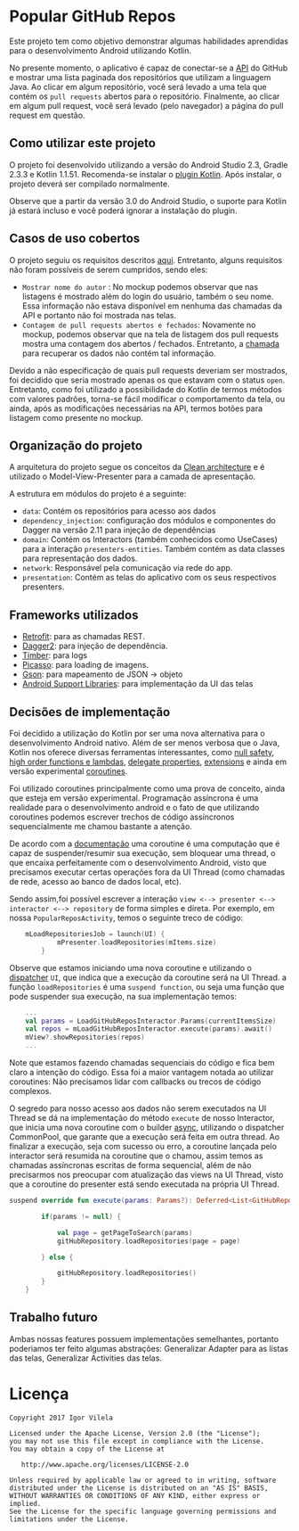 # Popular GitHub Repos

Este projeto tem como objetivo demonstrar algumas habilidades aprendidas para o desenvolvimento Android utilizando Kotlin.

No presente momento, o aplicativo é capaz de conectar-se a [API](https://developer.github.com/v3/) do GitHub e mostrar uma lista paginada dos repositórios que utilizam a linguagem Java. Ao clicar em algum repositório, você será levado a uma tela que contém os `pull requests` abertos para o repositório. Finalmente, ao clicar em algum pull request, você será levado (pelo navegador) a página do pull request em questão.

## Como utilizar este projeto

O projeto foi desenvolvido utilizando a versão do Android Studio 2.3, Gradle 2.3.3 e Kotlin 1.1.51. Recomenda-se instalar o [plugin Kotlin](https://kotlinlang.org/docs/tutorials/kotlin-android.html). Após instalar, o projeto deverá ser compilado normalmente. 

Observe que a partir da versão 3.0 do Android Studio, o suporte para Kotlin já estará incluso e você poderá ignorar a instalação do plugin.

## Casos de uso cobertos

O projeto seguiu os requisitos descritos [aqui](https://github.com/appprova/desafio-mobile-android/blob/master/README.md). Entretanto, alguns requisitos não foram possíveis de serem cumpridos, sendo eles:

- `Mostrar nome do autor` : No mockup podemos observar que nas listagens é mostrado além do login do usuário, também o seu nome. Essa informação não estava disponível em nenhuma das chamadas da API e portanto não foi mostrada nas telas.
- `Contagem de pull requests abertos e fechados`: Novamente no mockup, podemos observar que na tela de listagem dos pull requests mostra uma contagem dos abertos / fechados. Entretanto, a [chamada](https://developer.github.com/v3/pulls/#list-pull-requests) para recuperar os dados não contém tal informação.

Devido a não especificação de quais pull requests deveriam ser mostrados, foi decidido que seria mostrado apenas os que estavam com o status `open`. Entretanto, como foi utilizado a possibilidade do Kotlin de termos métodos com valores padrões, torna-se fácil modificar o comportamento da tela, ou ainda, após as modificações necessárias na API, termos botões para listagem como presente no mockup.

## Organização do projeto

A arquitetura do projeto segue os conceitos da [Clean architecture](https://8thlight.com/blog/uncle-bob/2012/08/13/the-clean-architecture.html) e é utilizado o Model-View-Presenter para a camada de apresentação.

A estrutura em módulos do projeto é a seguinte:

- `data`: Contém os repositórios para acesso aos dados
- `dependency_injection`: configuração dos módulos e componentes do Dagger na versão 2.11 para injeção de dependências
- `domain`: Contém os Interactors (também conhecidos como UseCases) para a interação `presenters-entities`. Também contém as data classes para representação dos dados.
- `network`: Responsável pela comunicação via rede do app.
- `presentation`: Contém as telas do aplicativo com os seus respectivos presenters.

## Frameworks utilizados

- [Retrofit](http://square.github.io/retrofit/): para as chamadas REST.
- [Dagger2](https://github.com/google/dagger): para injeção de dependência.
- [Timber](https://github.com/JakeWharton/timber): para logs
- [Picasso](https://github.com/square/picasso): para loading de imagens.
- [Gson](https://github.com/google/gson): para mapeamento de JSON -> objeto
- [Android Support Libraries](https://developer.android.com/topic/libraries/support-library/index.html): para implementação da UI das telas

## Decisões de implementação

Foi decidido a utilização do Kotlin por ser uma nova alternativa para o desenvolvimento Android nativo. Além de ser menos verbosa que o Java, Kotlin nos oferece diversas ferramentas interessantes, como [null safety](https://kotlinlang.org/docs/reference/null-safety.html), [high order functions e lambdas](https://kotlinlang.org/docs/reference/lambdas.html), [delegate properties](https://kotlinlang.org/docs/reference/delegated-properties.html), [extensions](https://kotlinlang.org/docs/reference/extensions.html) e ainda em versão experimental [coroutines](https://github.com/Kotlin/kotlinx.coroutines).

Foi utilizado coroutines principalmente como uma prova de conceito, ainda que esteja em versão experimental. Programação assíncrona é uma realidade para o desenvolvimento android e o fato de que utilizando coroutines podemos escrever trechos de código assíncronos sequencialmente me chamou bastante a atenção.

De acordo com a [documentação](https://kotlinlang.org/docs/reference/coroutines.html) uma coroutine é uma computação que é capaz de suspender/resumir sua execução, sem bloquear uma thread, o que encaixa perfeitamente com o desenvolvimento Android, visto que precisamos executar certas operações fora da UI Thread (como chamadas de rede, acesso ao banco de dados local, etc).

Sendo assim,foi possível escrever a interação `view <--> presenter <--> interactor <--> repository` de forma simples e direta. Por exemplo, em nossa `PopularReposActivity`, temos o seguinte treco de código:

```kotlin
    mLoadRepositoriesJob = launch(UI) {
            mPresenter.loadRepositories(mItems.size)
        }

```
Observe que estamos iniciando uma nova coroutine e utilizando o [dispatcher](https://github.com/Kotlin/kotlinx.coroutines/blob/master/coroutines-guide.md#dispatchers-and-threads) `UI`, que indica que a execução da coroutine será na UI Thread. a função `loadRepositories` é uma `suspend function`, ou seja uma função que pode suspender sua execução, na sua implementação temos: 

```kotlin
    ...
    val params = LoadGitHubReposInteractor.Params(currentItemsSize)
    val repos = mLoadGitHubReposInteractor.execute(params).await()
    mView?.showRepositories(repos)
    ...
```
Note que estamos fazendo chamadas sequenciais do código e fica bem claro a intenção do código. Essa foi a maior vantagem notada ao utilizar coroutines: Não precisamos lidar com callbacks ou trecos de código complexos.

O segredo para nosso acesso aos dados não serem executados na UI Thread se dá na implementação do método `execute` de nosso Interactor, que inicia uma nova coroutine com o builder [async](https://github.com/Kotlin/kotlinx.coroutines/blob/master/coroutines-guide.md#concurrent-using-async), utilizando o dispatcher CommonPool, que garante que a execução será feita em outra thread. Ao finalizar a execução, seja com sucesso ou erro, a coroutine lançada pelo interactor será resumida na coroutine que o chamou, assim temos as chamadas assíncronas escritas de forma sequencial, além de não precisarmos nos preocupar com atualização das views na  UI Thread, visto que a coroutine do presenter está sendo executada na própria UI Thread.

```kotlin
suspend override fun execute(params: Params?): Deferred<List<GitHubRepo>> = async(CommonPool) {

        if(params != null) {

            val page = getPageToSearch(params)
            gitHubRepository.loadRepositories(page = page)

        } else {

            gitHubRepository.loadRepositories()
        }
    }
```

## Trabalho futuro

Ambas nossas features possuem implementações semelhantes, portanto poderiamos ter feito algumas abstrações: Generalizar Adapter para as listas das telas, Generalizar Activities das telas.

# Licença

    Copyright 2017 Igor Vilela

    Licensed under the Apache License, Version 2.0 (the "License");
    you may not use this file except in compliance with the License.
    You may obtain a copy of the License at

       http://www.apache.org/licenses/LICENSE-2.0

    Unless required by applicable law or agreed to in writing, software
    distributed under the License is distributed on an "AS IS" BASIS,
    WITHOUT WARRANTIES OR CONDITIONS OF ANY KIND, either express or implied.
    See the License for the specific language governing permissions and
    limitations under the License.
